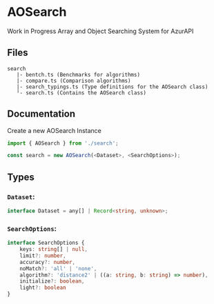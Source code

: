 # AOSearch
Work in Progress Array and Object Searching System for AzurAPI

## Files
```
search
   |- bentch.ts (Benchmarks for algorithms)
   |- compare.ts (Comparison algorithms)
   |- search_typings.ts (Type definitions for the AOSearch class)
   ╵- search.ts (Contains the AOSearch class)
```

## Documentation
Create a new AOSearch Instance
```ts
import { AOSearch } from './search';

const search = new AOSearch(<Dataset>, <SearchOptions>);
```

## Types

### `Dataset`:
```ts
interface Dataset = any[] | Record<string, unknown>;
```

### `SearchOptions`:
```ts
interface SearchOptions {
    keys: string[] | null,
    limit?: number,
    accuracy?: number,
    noMatch?: 'all' | 'none',
    algorithm?: 'distance2' | ((a: string, b: string) => number),
    initialize?: boolean,
    light?: boolean
}
```

